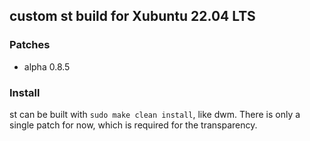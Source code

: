 ## custom st build for Xubuntu 22.04 LTS

### Patches
* alpha 0.8.5


### Install

st can be built with ```sudo make clean install```, like dwm.
There is only a single patch for now, which is required for the transparency.
